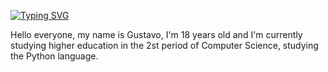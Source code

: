[![Typing SVG](https://readme-typing-svg.herokuapp.com/?color=4AF626&size=35&center=true&vCenter=true&width=1000&lines=Welcome,+I'm+gz+!!!+XD)](https://git.io/typing-svg)

Hello everyone, my name is Gustavo, I'm 18 years old and I'm currently studying higher education in the 2st period of Computer Science, studying the Python language.
